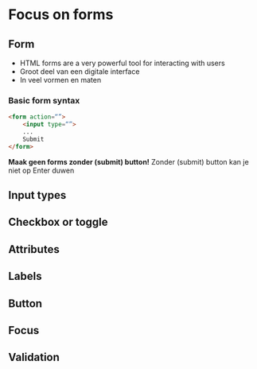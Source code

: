 # Focus on forms
## Form
- HTML forms are a very powerful tool for interacting with users
- Groot deel van een digitale interface
- In veel vormen en maten
### Basic form syntax
```html
<form action=“”>
	<input type=“”>
	...
	Submit
</form>
```
**Maak geen forms zonder (submit) button!**
Zonder (submit) button kan je niet op Enter duwen

## Input types

## Checkbox or toggle

## Attributes

## Labels

## Button

## Focus

## Validation

<!--stackedit_data:
eyJoaXN0b3J5IjpbLTU1MzQyMjM1NiwtNTg4MDg2MCwtMjA4OD
c0NjYxMl19
-->